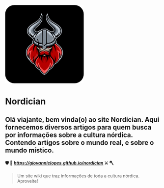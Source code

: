 <link rel="stylesheet" href="readme.css">

<div>
<img src="viking-ico.png" id="logo-menu" alt="Logo Nordician">
<h1><strong>Nordician</strong></h1>
</div>

## Olá viajante, bem vinda(o) ao site Nordician. Aqui fornecemos diversos artigos para quem busca por informações sobre a cultura nórdica. Contendo artigos sobre o mundo real, e sobre o mundo místico.

#### :shield: :bow_and_arrow: *_https://giovanniclopes.github.io/nordician_* :crossed_swords: :axe:
> Um site wiki que traz informações de toda a cultura nórdica. Aproveite!
